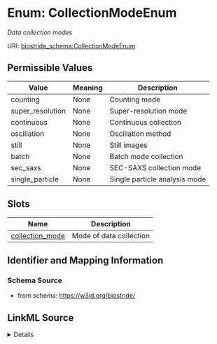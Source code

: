 # Enum: CollectionModeEnum 




_Data collection modes_



URI: [biostride_schema:CollectionModeEnum](https://w3id.org/biostride/schema/CollectionModeEnum)

## Permissible Values

| Value | Meaning | Description |
| --- | --- | --- |
| counting | None | Counting mode |
| super_resolution | None | Super-resolution mode |
| continuous | None | Continuous collection |
| oscillation | None | Oscillation method |
| still | None | Still images |
| batch | None | Batch mode collection |
| sec_saxs | None | SEC-SAXS collection mode |
| single_particle | None | Single particle analysis mode |




## Slots

| Name | Description |
| ---  | --- |
| [collection_mode](collection_mode.md) | Mode of data collection |





## Identifier and Mapping Information






### Schema Source


* from schema: https://w3id.org/biostride/






## LinkML Source

<details>
```yaml
name: CollectionModeEnum
description: Data collection modes
from_schema: https://w3id.org/biostride/
rank: 1000
permissible_values:
  counting:
    text: counting
    description: Counting mode
  super_resolution:
    text: super_resolution
    description: Super-resolution mode
  continuous:
    text: continuous
    description: Continuous collection
  oscillation:
    text: oscillation
    description: Oscillation method
  still:
    text: still
    description: Still images
  batch:
    text: batch
    description: Batch mode collection
  sec_saxs:
    text: sec_saxs
    description: SEC-SAXS collection mode
  single_particle:
    text: single_particle
    description: Single particle analysis mode

```
</details>